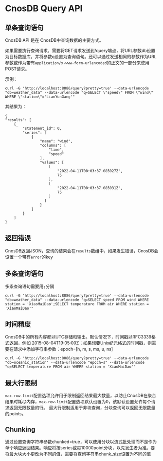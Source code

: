 # CnosDB Query API

## 单条查询语句
CnosDB API 是在 CnosDB中查询数据的主要方式。

如果需要执行查询请求，需要将GET请求发送到/query端点，将URL参数db设置为目标数据库，并将参数q设置为查询语句。还可以通过发送相同的参数作为URL参数或作为带有`application/x-www-form-urlencoded`的正文的一部分来使用POST请求。

示例：
  ```
  curl -G 'http://localhost:8086/query?pretty=true' --data-urlencode "db=weather_data" --data-urlencode "q=SELECT \"speed\" FROM \"wind\" WHERE \"station\"='LianYunGang'"
  ```
其结果为：
  ```
 {
  "results": [
      {_
          "statement_id": 0,
          "series": [
              {
                  "name": "wind",
                  "columns": [
                      "time",
                      "speed"
                  ],
                  "values": [
                      [
                          "2022-04-11T08:03:37.085027Z",
                          75
                      ],
                      [
                          "2022-04-11T08:03:37.085031Z",
                          75
                      ]
                    ]  
                  }
              ]
          }
      ]
  }

  ```
## 返回错误
CnosDB返回JSON，查询的结果会在`results`数组中，如果发生错误，CnosDB会设置一个带有`error`的key

## 多条查询语句
多条查询语句需要用`;`分隔
 ```shell
 curl -G 'http://localhost:8086/query?pretty=true' --data-urlencode "db=weather_data" --data-urlencode "q=SELECT speed FROM wind WHERE station = 'XiaoMaiDao';SELECT temperature FROM air WHERE station = 'XiaoMaiDao'"
 ```

## 时间精度
CnosDB中的所有内容都以UTC存储和输出。默认情况下，时间戳以RFC3339格式返回，例如 2015-08-04T19:05:00Z；如果想要Unix纪元格式的时间戳，则需要在请求中添加字符串参数：epoch=[h, m, s, ms, u, ns]
  ```shell
  curl -G 'http://localhost:8086/query?pretty=true' --data-urlencode "db=oceanic_station" --data-urlencode "epoch=s" --data-urlencode "q=SELECT temperature FROM air WHERE station = 'XiaoMaiDao'"
  ```

## 最大行限制
`max-row-limit`配置选项允许用于限制返回结果最大数量，以防止CnosDB在聚合结果时耗尽内存，`max-row-limit`配置选项默认设置为0，该默认设置允许每个请求返回无限数量的行。
最大行限制适用于非块查询，分块查询可以返回无限数量的points。

## Chunking
通过设置查询字符串参数chunked=true，可以使用分块以流式批处理而不是作为单个响应返回结果。响应将按series或每10000point分块，以先发生者为准。要将最大块大小更改为不同的值，需要将查询字符串chunk_size设置为不同的值